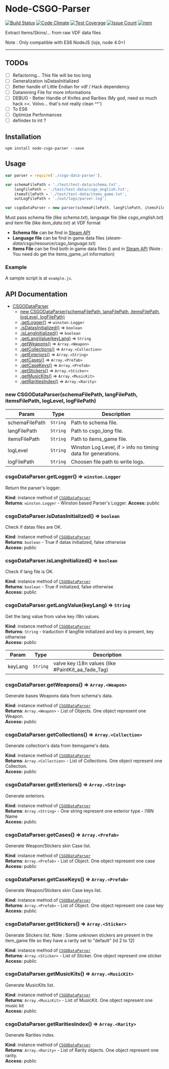 # Node-CSGO-Parser

[![Build Status](https://api.travis-ci.org/Ballrock/node-csgo-parser.svg?branche=master)](https://travis-ci.org/Ballrock/node-csgo-parser)
[![Code Climate](https://codeclimate.com/github/Ballrock/node-csgo-parser/badges/gpa.svg)](https://codeclimate.com/github/Ballrock/node-csgo-parser)
[![Test Coverage](https://codeclimate.com/github/Ballrock/node-csgo-parser/badges/coverage.svg)](https://codeclimate.com/github/Ballrock/node-csgo-parser/coverage)
[![Issue Count](https://codeclimate.com/github/Ballrock/node-csgo-parser/badges/issue_count.svg)](https://codeclimate.com/github/Ballrock/node-csgo-parser)
[![npm](https://img.shields.io/npm/dt/node-csgo-parser.svg)](https://www.npmjs.com/package/node-csgo-parser)

Extract Items/Skins/... from raw VDF data files

Note : Only compatible with ES6 NodeJS (iojs, node 4.0+)

---
## TODOs

- [ ] Refactoring... This file will be too long
- [ ] Generalization isDatasInitialized
- [ ] Better handle of Little Endian for vdf / Hack dependency
- [ ] Datamining File for more informations
- [ ] DEBUG - Better Handle of Knifes and Rarities (My god, need so much hack ><. Volvo... that's not really clean ^^')
- [ ] To ES6
- [ ] Optimize Performances
- [ ] defindex to int ?

## Installation

`npm install node-csgo-parser --save`

## Usage

``` js
var parser = require('./csgo-data-parser'),

var schemaFilePath = './test/test-data/schema.txt', 
	langFilePath = './test/test-data/csgo_english.txt',
	itemsFilePath = './test/test-data/items_game.txt',
	outLogFilePath = './out/logs/parser.log';

var csgoDataParser = new parser(schemaFilePath, langFilePath, itemsFilePath, 'debug', outLogFilePath);
```

Must pass schema file (like *schema.txt*), language file (like *csgo_english.txt*) and item file (like *item_data.txt*) at VDF format

- **Schema file** can be find in [Steam API](https://lab.xpaw.me/steam_api_documentation.html#IEconItems_730_GetSchema_v2)
- **Language file** can be find in game data files (*steam-data*/csgo/resource/csgo_*language*.txt)
- **Items File** can be find both in game data files () and in [Steam API](https://lab.xpaw.me/steam_api_documentation.html#IEconItems_730_GetSchemaURL_v2) (Note : You need do get the items_game_url information)

### Example

A sample script is at `example.js`.

## API Documentation

* [CSGODataParser](#CSGODataParser)
    * [new CSGODataParser(schemaFilePath, langFilePath, itemsFilePath, logLevel, logFilePath)](#new_CSGODataParser_new)
    * [.getLogger()](#CSGODataParser+getLogger) ⇒ <code>winston.Logger</code>
    * [.isDatasInitialized()](#CSGODataParser+isDatasInitialized) ⇒ <code>boolean</code>
    * [.isLangInitialized()](#CSGODataParser+isLangInitialized) ⇒ <code>boolean</code>
    * [.getLangValue(keyLang)](#CSGODataParser+getLangValue) ⇒ <code>String</code>
    * [.getWeapons()](#CSGODataParser+getWeapons) ⇒ <code>Array.&lt;Weapon&gt;</code>
    * [.getCollections()](#CSGODataParser+getCollections) ⇒ <code>Array.&lt;Collection&gt;</code>
    * [.getExteriors()](#CSGODataParser+getExteriors) ⇒ <code>Array.&lt;String&gt;</code>
    * [.getCases()](#CSGODataParser+getCases) ⇒ <code>Array.&lt;Prefab&gt;</code>
    * [.getCaseKeys()](#CSGODataParser+getCaseKeys) ⇒ <code>Array.&lt;Prefab&gt;</code>
    * [.getStickers()](#CSGODataParser+getStickers) ⇒ <code>Array.&lt;Sticker&gt;</code>
    * [.getMusicKits()](#CSGODataParser+getMusicKits) ⇒ <code>Array.&lt;MusicKit&gt;</code>
    * [.getRaritiesIndex()](#CSGODataParser+getRaritiesIndex) ⇒ <code>Array.&lt;Rarity&gt;</code>

<a name="new_CSGODataParser_new"></a>
### new CSGODataParser(schemaFilePath, langFilePath, itemsFilePath, logLevel, logFilePath)

| Param | Type | Description |
| --- | --- | --- |
| schemaFilePath | <code>String</code> | Path to schema file. |
| langFilePath | <code>String</code> | Path to csgo_*lang* file. |
| itemsFilePath | <code>String</code> | Path to items_game file. |
| logLevel | <code>String</code> | Winston Log Level, if > info no timing data for generations. |
| logFilePath | <code>String</code> | Choosen file path to write logs. |

<a name="CSGODataParser+getLogger"></a>
### csgoDataParser.getLogger() ⇒ <code>winston.Logger</code>
Return the parser's logger.

**Kind**: instance method of <code>[CSGODataParser](#CSGODataParser)</code>  
**Returns**: <code>winston.Logger</code> - Winston based Parser's Logger.
**Access:** public  
<a name="CSGODataParser+isDatasInitialized"></a>
### csgoDataParser.isDatasInitialized() ⇒ <code>boolean</code>
Check if datas files are OK.

**Kind**: instance method of <code>[CSGODataParser](#CSGODataParser)</code>  
**Returns**: <code>boolean</code> - True if datas initialized, false otherwise  
**Access:** public  
<a name="CSGODataParser+isLangInitialized"></a>
### csgoDataParser.isLangInitialized() ⇒ <code>boolean</code>
Check if lang file is OK.

**Kind**: instance method of <code>[CSGODataParser](#CSGODataParser)</code>  
**Returns**: <code>boolean</code> - True if initialized, false otherwise  
**Access:** public  
<a name="CSGODataParser+getLangValue"></a>
### csgoDataParser.getLangValue(keyLang) ⇒ <code>String</code>
Get the lang value from valve key i18n values.

**Kind**: instance method of <code>[CSGODataParser](#CSGODataParser)</code>  
**Returns**: <code>String</code> - traduction if langfile initialized and key is present, key otherwise  
**Access:** public  

| Param | Type | Description |
| --- | --- | --- |
| keyLang | <code>String</code> | valve key i18n values (like #PaintKit_aa_fade_Tag) |

<a name="CSGODataParser+getWeapons"></a>
### csgoDataParser.getWeapons() ⇒ <code>Array.&lt;Weapon&gt;</code>
Generate bases Weapons data from schema's data.

**Kind**: instance method of <code>[CSGODataParser](#CSGODataParser)</code>  
**Returns**: <code>Array.&lt;Weapon&gt;</code> - List of Objects. One object represent one Weapon.  
**Access:** public  
<a name="CSGODataParser+getCollections"></a>
### csgoDataParser.getCollections() ⇒ <code>Array.&lt;Collection&gt;</code>
Generate collection's data from itemsgame's data.

**Kind**: instance method of <code>[CSGODataParser](#CSGODataParser)</code>  
**Returns**: <code>Array.&lt;Collection&gt;</code> - List of Collections. One object represent one Collection.  
**Access:** public  
<a name="CSGODataParser+getExteriors"></a>
### csgoDataParser.getExteriors() ⇒ <code>Array.&lt;String&gt;</code>
Generate exteriors.

**Kind**: instance method of <code>[CSGODataParser](#CSGODataParser)</code>  
**Returns**: <code>Array.&lt;String&gt;</code> - One string represent one exterior type - I18N Name  
**Access:** public  
<a name="CSGODataParser+getCases"></a>
### csgoDataParser.getCases() ⇒ <code>Array.&lt;Prefab&gt;</code>
Generate Weapon/Stickers skin Case list.

**Kind**: instance method of <code>[CSGODataParser](#CSGODataParser)</code>  
**Returns**: <code>Array.&lt;Prefab&gt;</code> - List of Object. One object represent one case  
**Access:** public  
<a name="CSGODataParser+getCaseKeys"></a>
### csgoDataParser.getCaseKeys() ⇒ <code>Array.&lt;Prefab&gt;</code>
Generate Weapon/Stickers skin Case keys list.

**Kind**: instance method of <code>[CSGODataParser](#CSGODataParser)</code>  
**Returns**: <code>Array.&lt;Prefab&gt;</code> - List of Object. One object represent one case key  
**Access:** public  
<a name="CSGODataParser+getStickers"></a>
### csgoDataParser.getStickers() ⇒ <code>Array.&lt;Sticker&gt;</code>
Generate Stickers list.
Note : Some unknown stickers are present in the item_game file so they have a rarity set to "default" (id 2 to 12)

**Kind**: instance method of <code>[CSGODataParser](#CSGODataParser)</code>  
**Returns**: <code>Array.&lt;Sticker&gt;</code> - List of Sticker. One object represent one sticker  
**Access:** public  
<a name="CSGODataParser+getMusicKits"></a>
### csgoDataParser.getMusicKits() ⇒ <code>Array.&lt;MusicKit&gt;</code>
Generate MusicKits list.

**Kind**: instance method of <code>[CSGODataParser](#CSGODataParser)</code>  
**Returns**: <code>Array.&lt;MusicKit&gt;</code> - List of MusicKit. One object represent one music kit  
**Access:** public  
<a name="CSGODataParser+getRaritiesIndex"></a>
### csgoDataParser.getRaritiesIndex() ⇒ <code>Array.&lt;Rarity&gt;</code>
Generate Rarities index.

**Kind**: instance method of <code>[CSGODataParser](#CSGODataParser)</code>  
**Returns**: <code>Array.&lt;Rarity&gt;</code> - List of Rarity objects. One object represent one rarity.  
**Access:** public  
